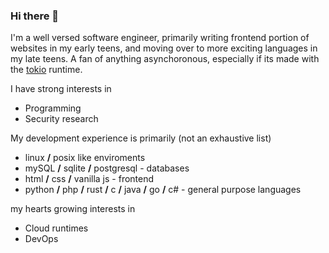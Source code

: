 ### Hi there 👋
I'm a well versed software engineer, primarily writing frontend portion of websites in my early teens, and moving over to more exciting languages in my late teens. A fan of anything asynchoronous, especially if its made with the [tokio](https://tokio.rs/) runtime.

I have strong interests in
  - Programming
  - Security research
 
 My development experience is primarily (not an exhaustive list)
  - linux **/** posix like enviroments
  - mySQL **/** sqlite **/** postgresql - databases
  - html **/** css **/** vanilla js - frontend
  - python **/** php **/** rust **/** c **/** java **/** go **/** c# -  general purpose languages
 
my hearts growing interests in
  - Cloud runtimes
  - DevOps

